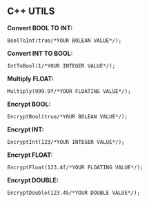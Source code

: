## C++ UTILS

<b>Convert BOOL TO INT:</b>
```
BoolToInt(true/*YOUR BOLEAN VALUE*/);
```
<b>Convert INT TO BOOL:</b>
```
IntToBool(1/*YOUR INTEGER VALUE*/);
```
<b>Multiply FLOAT:</b>
```
Multiply(999.9f/*YOUR FLOATING VALUE*/);
```
<b>Encrypt BOOL:</b>
```
EncryptBool(true/*YOUR BOLEAN VALUE*/);
```
<b>Encrypt INT:</b>
```
EncryptInt(123/*YOUR INTEGER VALUE*/);
```
<b>Encrypt FLOAT:</b>
```
EncryptFloat(123.4f/*YOUR FLOATING VALUE*/);
```
<b>Encrypt DOUBLE:</b>
```
EncryptDouble(123.45/*YOUR DOUBLE VALUE*/);
```